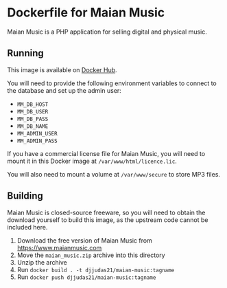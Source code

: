 # Dockerfile for Maian Music

Maian Music is a PHP application for selling digital and physical music.

## Running

This image is available on [Docker Hub](https://hub.docker.com/r/djjudas21/maian-music).

You will need to provide the following environment variables to connect to the database
and set up the admin user:

* `MM_DB_HOST`
* `MM_DB_USER`
* `MM_DB_PASS`
* `MM_DB_NAME`
* `MM_ADMIN_USER`
* `MM_ADMIN_PASS`

If you have a commercial license file for Maian Music, you will need to mount it in this Docker image at
`/var/www/html/licence.lic`.

You will also need to mount a volume at `/var/www/secure` to store MP3 files.

## Building

Maian Music is closed-source freeware, so you will need to obtain the download yourself
to build this image, as the upstream code cannot be included here.

1. Download the free version of Maian Music from https://www.maianmusic.com
1. Move the `maian_music.zip` archive into this directory
1. Unzip the archive
1. Run `docker build . -t djjudas21/maian-music:tagname`
1. Run `docker push djjudas21/maian-music:tagname`
